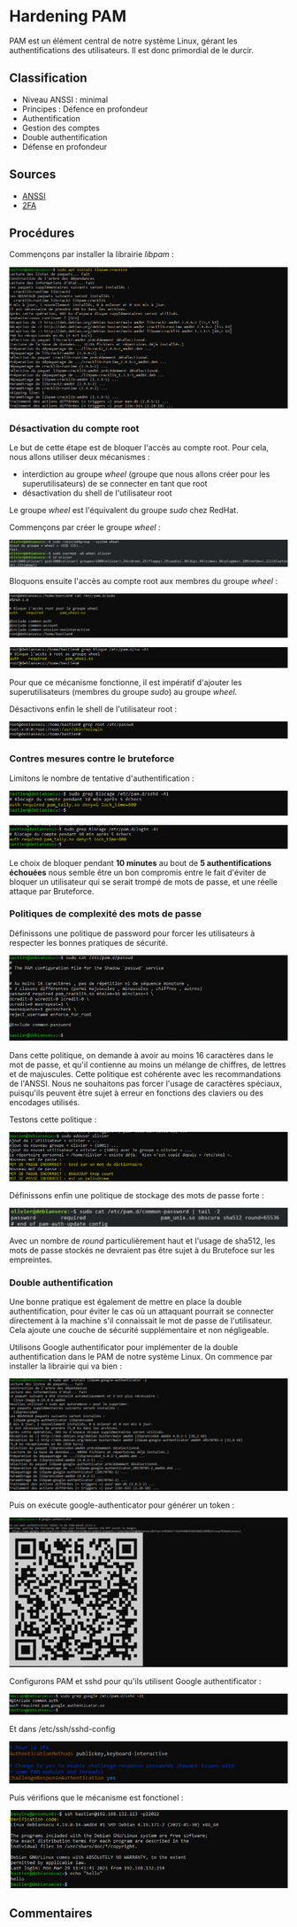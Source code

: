 # Hardening PAM

PAM est un élément central de notre système Linux, gérant les authentifications des utilisateurs. Il est donc primordial de le durcir.

## Classification

* Niveau ANSSI : minimal
* Principes : Défence en profondeur
* Authentification
* Gestion des comptes
* Double authentification
* Défense en profondeur

## Sources

* [ANSSI](https://www.ssi.gouv.fr/uploads/2016/01/linux_configuration-fr-v1.2.pdf)
* [2FA](https://www.vultr.com/docs/how-to-setup-two-factor-authentication-2fa-for-ssh-on-debian-9-using-google-authenticator)

## Procédures

Commençons par installer la librairie _libpam_ :

![](img/PAM/install_libpam.PNG)

### Désactivation du compte root

Le but de cette étape est de bloquer l'accès au compte root. Pour cela, nous allons utiliser deux mécanismes :

* interdiction au groupe _wheel_ (groupe que nous allons créer pour les superutilisateurs) de se connecter en tant que root
* désactivation du shell de l'utilisateur root

Le groupe _wheel_ est l'équivalent du groupe _sudo_ chez RedHat.

Commençons par créer le groupe _wheel_ :

![](img/PAM/group_wheel.PNG)

Bloquons ensuite l'accès au compte root aux membres du groupe _wheel_ :

![](img/PAM/disable_root_wheel.PNG)

![](img/PAM/disable_root_wheel_2.PNG)

Pour que ce mécanisme fonctionne, il est impératif d'ajouter les superutilisateurs (membres du groupe _sudo_) au groupe _wheel_.

Désactivons enfin le shell de l'utilisateur root :

![](img/PAM/disable_root.PNG)

### Contres mesures contre le bruteforce

Limitons le nombre de tentative d'authentification :

![](img/PAM/bruteforce_pass_sshd.PNG)

![](img/PAM/bruteforce_pass_login.PNG)

Le choix de bloquer pendant **10 minutes** au bout de **5 authentifications échouées** nous semble être un bon compromis entre le fait d'éviter de bloquer un utilisateur qui se serait trompé de mots de passe, et une réelle attaque par Bruteforce.

### Politiques de complexité des mots de passe

Définissons une politique de password pour forcer les utilisateurs à respecter les bonnes pratiques de sécurité.

![](img/PAM/password_policy.PNG)

Dans cette politique, on demande à avoir au moins 16 caractères dans le mot de passe, et qu'il contienne au moins un mélange de chiffres, de lettres et de majuscules. Cette politique est cohérente avec les recommandations de l'ANSSI. Nous ne souhaitons pas forcer l'usage de caractères spéciaux, puisqu'ils peuvent être sujet à erreur en fonctions des claviers ou des encodages utilisés.

Testons cette politique :

![](img/PAM/password_policy_poc.PNG)

Définissons enfin une politique de stockage des mots de passe forte :

![](img/PAM/common-password.PNG)

Avec un nombre de _round_ particulièrement haut et l'usage de sha512, les mots de passe stockés ne devraient pas être sujet à du Brutefoce sur les empreintes.

### Double authentification

Une bonne pratique est également de mettre en place la double authentification, pour éviter le cas où un attaquant pourrait se connecter directement à la machine s'il connaissait le mot de passe de l'utilisateur. Cela ajoute une couche de sécurité supplémentaire et non négligeable.

Utilisons Google authentificator pour implémenter de la double authentification dans le PAM de notre système Linux. On commence par installer la librairie qui va bien :

![](img/PAM_2fa/1_install_google_auth.PNG)

Puis on exécute google-authenticator pour générer un token :

![](img/PAM_2fa/2_configure_google_auth.PNG)

Configurons PAM et sshd pour qu'ils utilisent Google authentificator :

![](img/PAM_2fa/3_configure_pam.PNG)

Et dans /etc/ssh/sshd-config

![](img/PAM_2fa/3_configure_sshd.PNG)

Puis vérifions que le mécanisme est fonctionel :

![](img/PAM_2fa/4_verification.PNG)

## Commentaires
